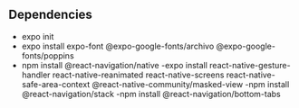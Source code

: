 ## Dependencies

- expo init
- expo install expo-font @expo-google-fonts/archivo @expo-google-fonts/poppins
- npm install @react-navigation/native
-expo install react-native-gesture-handler react-native-reanimated react-native-screens react-native-safe-area-context @react-native-community/masked-view
-npm install @react-navigation/stack
-npm install @react-navigation/bottom-tabs

